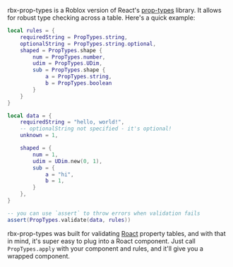 rbx-prop-types is a Roblox version of React's [prop-types](github.com/facebook/prop-types) library. It allows for robust type checking across a table. Here's a quick example:

```lua
local rules = {
    requiredString = PropTypes.string,
    optionalString = PropTypes.string.optional,
    shaped = PropTypes.shape {
        num = PropTypes.number,
        udim = PropTypes.UDim,
        sub = PropTypes.shape {
            a = PropTypes.string,
            b = PropTypes.boolean
        }
    }
}

local data = {
    requiredString = "hello, world!",
    -- optionalString not specified - it's optional!
    unknown = 1,

    shaped = {
        num = 1,
        udim = UDim.new(0, 1),
        sub = {
            a = "hi",
            b = 1,
        }
    },
}

-- you can use `assert` to throw errors when validation fails
assert(PropTypes.validate(data, rules))
```

rbx-prop-types was built for validating [Roact](https://github.com/Roblox/roact) property tables, and with that in mind, it's super easy to plug into a Roact component. Just call `PropTypes.apply` with your component and rules, and it'll give you a wrapped component.